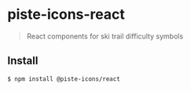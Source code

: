 # piste-icons-react

> React components for ski trail difficulty symbols

## Install

```bash
$ npm install @piste-icons/react
```
